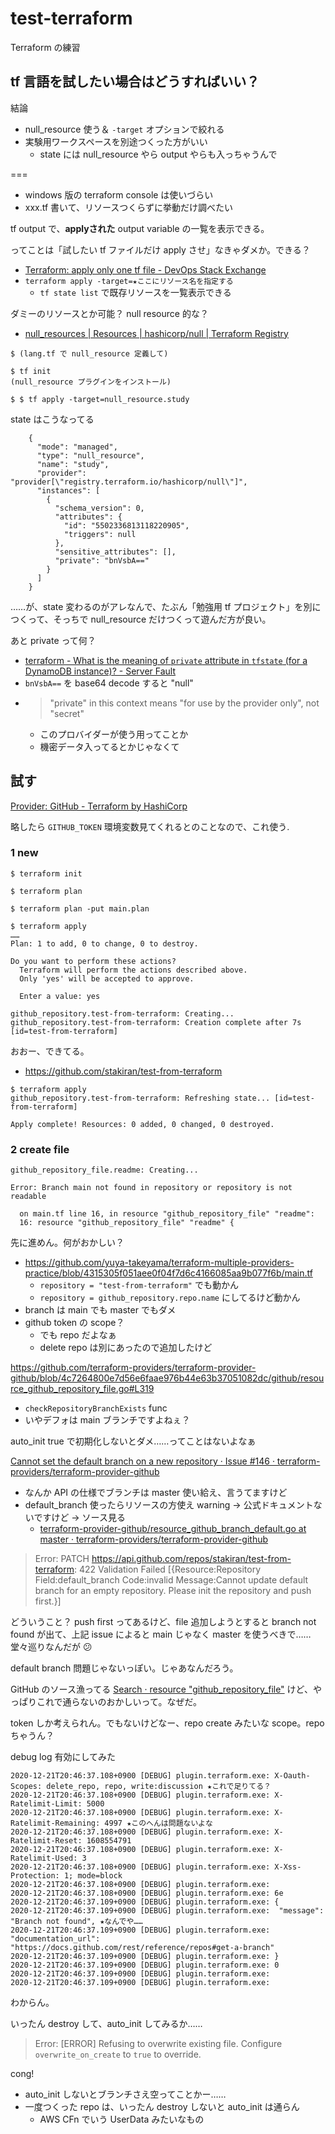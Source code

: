 # test-terraform
Terraform の練習

## tf 言語を試したい場合はどうすればいい？
結論

- null_resource 使う＆ `-target` オプションで絞れる
- 実験用ワークスペースを別途つくった方がいい
    - state には null_resource やら output やらも入っちゃうんで

===

- windows 版の terraform console は使いづらい
- xxx.tf 書いて、リソースつくらずに挙動だけ調べたい

tf output で、**applyされた** output variable の一覧を表示できる。

ってことは「試したい tf ファイルだけ apply させ」なきゃダメか。できる？

- [Terraform: apply only one tf file - DevOps Stack Exchange](https://devops.stackexchange.com/questions/4292/terraform-apply-only-one-tf-file)
- `terraform apply -target=★ここにリソース名を指定する`
    - `tf state list` で既存リソースを一覧表示できる

ダミーのリソースとか可能？ null resource 的な？

- [null_resources | Resources | hashicorp/null | Terraform Registry](https://registry.terraform.io/providers/hashicorp/null/latest/docs/resources/resource)

```terminal
$ (lang.tf で null_resource 定義して)

$ tf init
(null_resource プラグインをインストール)

$ $ tf apply -target=null_resource.study
```

state はこうなってる

```tfstate
    {
      "mode": "managed",
      "type": "null_resource",
      "name": "study",
      "provider": "provider[\"registry.terraform.io/hashicorp/null\"]",
      "instances": [
        {
          "schema_version": 0,
          "attributes": {
            "id": "5502336813118220905",
            "triggers": null
          },
          "sensitive_attributes": [],
          "private": "bnVsbA=="
        }
      ]
    }
```

……が、state 変わるのがアレなんで、たぶん「勉強用 tf プロジェクト」を別につくって、そっちで null_resource だけつくって遊んだ方が良い。

あと private って何？

- [terraform - What is the meaning of `private` attribute in `tfstate` (for a DynamoDB instance)? - Server Fault](https://serverfault.com/questions/981661/what-is-the-meaning-of-private-attribute-in-tfstate-for-a-dynamodb-instance)
- `bnVsbA==` を base64 decode すると "null"
- >"private" in this context means "for use by the provider only", not "secret"
    - このプロバイダーが使う用ってことか
    - 機密データ入ってるとかじゃなくて

## 試す
[Provider: GitHub - Terraform by HashiCorp](https://www.terraform.io/docs/providers/github/index.html)

略したら `GITHUB_TOKEN` 環境変数見てくれるとのことなので、これ使う.

### 1 new

```
$ terraform init

$ terraform plan

$ terraform plan -put main.plan

$ terraform apply
……
Plan: 1 to add, 0 to change, 0 to destroy.

Do you want to perform these actions?
  Terraform will perform the actions described above.
  Only 'yes' will be accepted to approve.

  Enter a value: yes

github_repository.test-from-terraform: Creating...
github_repository.test-from-terraform: Creation complete after 7s [id=test-from-terraform]
```

おおー、できてる。

- https://github.com/stakiran/test-from-terraform

```
$ terraform apply
github_repository.test-from-terraform: Refreshing state... [id=test-from-terraform]

Apply complete! Resources: 0 added, 0 changed, 0 destroyed.
```

### 2 create file

```
github_repository_file.readme: Creating...

Error: Branch main not found in repository or repository is not readable

  on main.tf line 16, in resource "github_repository_file" "readme":
  16: resource "github_repository_file" "readme" {
```

先に進めん。何がおかしい？

- https://github.com/yuya-takeyama/terraform-multiple-providers-practice/blob/4315305f051aee0f04f7d6c4166085aa9b077f6b/main.tf
    - `repository = "test-from-terraform"` でも動かん
    - `repository = github_repository.repo.name` にしてるけど動かん
- branch は main でも master でもダメ
- github token の scope？
    - でも repo だよなぁ
    - delete repo は別にあったので追加したけど

https://github.com/terraform-providers/terraform-provider-github/blob/4c7264800e7d56e6faae976b44e63b37051082dc/github/resource_github_repository_file.go#L319

- `checkRepositoryBranchExists` func
- いやデフォは main ブランチですよねぇ？

auto_init true で初期化しないとダメ……ってことはないよなぁ

[Cannot set the default branch on a new repository · Issue #146 · terraform-providers/terraform-provider-github](https://github.com/terraform-providers/terraform-provider-github/issues/146)

- なんか API の仕様でブランチは master 使い給え、言うてますけど
- default_branch 使ったらリソースの方使え warning → 公式ドキュメントないですけど → ソース見る
    - [terraform-provider-github/resource_github_branch_default.go at master · terraform-providers/terraform-provider-github](https://github.com/terraform-providers/terraform-provider-github/blob/master/github/resource_github_branch_default.go)

> Error: PATCH https://api.github.com/repos/stakiran/test-from-terraform: 422 Validation Failed [{Resource:Repository Field:default_branch Code:invalid Message:Cannot update default branch for an empty repository. Please init the repository and push first.}]

どういうこと？ push first ってあるけど、file 追加しようとすると branch not found が出て、上記 issue によると main じゃなく master を使うべきで……堂々巡りなんだが :confused:

default branch 問題じゃないっぽい。じゃあなんだろう。

GitHub のソース漁ってる [Search · resource "github_repository_file"](https://github.com/search?q=resource+%22github_repository_file%22&type=code) けど、やっぱりこれで通らないのおかしいって。なぜだ。

token しか考えられん。でもないけどなー、repo create みたいな scope。repo ちゃうん？

debug log 有効にしてみた

```
2020-12-21T20:46:37.108+0900 [DEBUG] plugin.terraform.exe: X-Oauth-Scopes: delete_repo, repo, write:discussion ★これで足りてる？
2020-12-21T20:46:37.108+0900 [DEBUG] plugin.terraform.exe: X-Ratelimit-Limit: 5000
2020-12-21T20:46:37.108+0900 [DEBUG] plugin.terraform.exe: X-Ratelimit-Remaining: 4997 ★このへんは問題ないよな
2020-12-21T20:46:37.108+0900 [DEBUG] plugin.terraform.exe: X-Ratelimit-Reset: 1608554791
2020-12-21T20:46:37.108+0900 [DEBUG] plugin.terraform.exe: X-Ratelimit-Used: 3
2020-12-21T20:46:37.108+0900 [DEBUG] plugin.terraform.exe: X-Xss-Protection: 1; mode=block
2020-12-21T20:46:37.108+0900 [DEBUG] plugin.terraform.exe:
2020-12-21T20:46:37.108+0900 [DEBUG] plugin.terraform.exe: 6e
2020-12-21T20:46:37.109+0900 [DEBUG] plugin.terraform.exe: {
2020-12-21T20:46:37.109+0900 [DEBUG] plugin.terraform.exe:  "message": "Branch not found", ★なんでや……
2020-12-21T20:46:37.109+0900 [DEBUG] plugin.terraform.exe:  "documentation_url": "https://docs.github.com/rest/reference/repos#get-a-branch"
2020-12-21T20:46:37.109+0900 [DEBUG] plugin.terraform.exe: }
2020-12-21T20:46:37.109+0900 [DEBUG] plugin.terraform.exe: 0
2020-12-21T20:46:37.109+0900 [DEBUG] plugin.terraform.exe:
2020-12-21T20:46:37.109+0900 [DEBUG] plugin.terraform.exe:
```

わからん。

いったん destroy して、auto_init してみるか……

> Error: [ERROR] Refusing to overwrite existing file. Configure `overwrite_on_create` to `true` to override.

cong!

- auto_init しないとブランチさえ空ってことかー……
- 一度つくった repo は、いったん destroy しないと auto_init は通らん
    - AWS CFn でいう UserData みたいなもの
